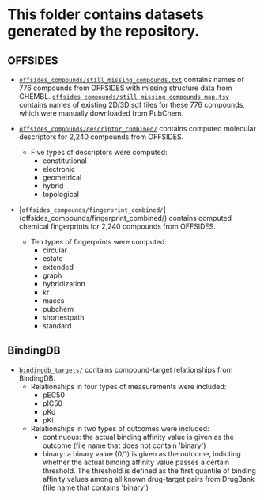 # This folder contains datasets generated by the repository.

## OFFSIDES

+ [`offsides_compounds/still_missing_compounds.txt`](offsides_compounds/still_missing_compounds.txt) contains names of 776 compounds from OFFSIDES with missing structure data from CHEMBL. [`offsides_compounds/still_missing_compounds_map.tsv`](offsides_compounds/still_missing_compounds_map.tsv) contains names of existing 2D/3D sdf files for these 776 compounds, which were manually downloaded from PubChem.

+ [`offsides_compounds/descriptor_combined/`](offsides_compounds/descriptor_combined/) contains computed molecular descriptors for 2,240 compounds from OFFSIDES.
  + Five types of descriptors were computed:
    + constitutional
    + electronic
    + geometrical
    + hybrid
    + topological

+ [`offsides_compounds/fingerprint_combined/`] (offsides_compounds/fingerprint_combined/) contains computed chemical fingerprints for 2,240 compounds from OFFSIDES. 
  + Ten types of fingerprints were computed:
    + circular
    + estate
    + extended 
    + graph
    + hybridization
    + kr
    + maccs
    + pubchem
    + shortestpath
    + standard

## BindingDB

+ [`bindingdb_targets/`](bindingdb_targets/) contains compound-target relationships from BindingDB.
  + Relationships in four types of measurements were included: 
    + pEC50 
    + pIC50 
    + pKd 
    + pKi
  + Relationships in two types of outcomes were included:
    + continuous: the actual binding affinity value is given as the outcome (file name that does not contain 'binary') 
    + binary: a binary value (0/1) is given as the outcome, indicting whether the actual binding affinity value passes a certain threshold. The threshold is defined as the first quantile of binding affinity values among all known drug-target pairs from DrugBank (file name that contains 'binary')
